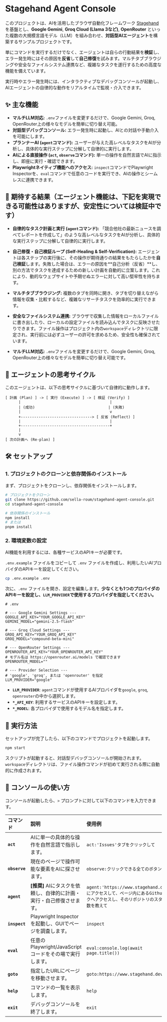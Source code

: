 # Stagehand Agent Console

このプロジェクトは、AIを活用したブラウザ自動化フレームワーク [Stagehand](https://github.com/browserbase/stagehand) を基盤とし、**Google Gemini**, **Groq Cloud (Llama 3など)**, **OpenRouter** といった複数の大規模言語モデル（LLM）を組み合わせ、**対話型AIエージェント**を構築するサンプルプロジェクトです。

単にコマンドを実行するだけでなく、エージェントは自らの行動結果を**検証**し、エラー発生時にはその原因を**反省**して**自己修復**を試みます。マルチタブブラウジングや安全なファイルシステム連携など、複雑なタスクを遂行するための高度な機能を備えています。

実行時やエラー発生時には、インタラクティブなデバッグコンソールが起動し、AIエージェントの自律的な動作をリアルタイムで監視・介入できます。

## ✨ 主な機能

-   **マルチLLM対応:** `.env`ファイルを変更するだけで、Google Gemini, Groq, OpenRouter上の様々なモデルを簡単に切り替え可能。
-   **対話型デバッグコンソール:** エラー発生時に起動し、AIとの対話や手動介入を可能にします。
-   **プランナーAI (`agent`コマンド):** ユーザーが与えた高レベルなタスクをAIが分析し、具体的な実行ステップに分解して自律的に実行します。
-   **AIによる直接操作 (`act`, `observe`コマンド):** 単一の操作を自然言語でAIに指示し、即座に実行・確認できます。
-   **Playwrightネイティブ機能へのアクセス:** `inspect`コマンドでPlaywright Inspectorを、`eval`コマンドで任意のコードを実行でき、AIの操作とシームレスに連携できます。

## 💭 期待する結果（エージェント機能は、下記を実現できる可能性はありますが、安定性については検証中です）

-   **自律的なタスク計画と実行 (`agent`コマンド):**
    「競合他社の最新ニュースを調べてレポートを作成して」のような高レベルなタスクをAIが分析し、具体的な実行ステップに分解して自律的に実行します。

-   **自己修復・自己検証ループ (Self-Healing & Self-Verification):**
    エージェントは各ステップの実行後に、その操作が期待通りの結果をもたらしたかを**自己検証**します。失敗した場合は、エラーの原因を**自己分析（反省）**し、別の方法でタスクを達成するための新しい計画を自動的に立案します。これにより、動的なウェブサイトや予期せぬエラーに対して高い堅牢性を持ちます。

-   **マルチタブブラウジング:**
    複数のタブを同時に開き、タブを切り替えながら情報を収集・比較するなど、複雑なリサーチタスクを効率的に実行できます。

-   **安全なファイルシステム連携:**
    ブラウザで収集した情報をローカルファイルに書き出したり、ローカルの設定ファイルを読み込んでタスクに反映させたりできます。ファイル操作はプロジェクト内の`workspace`ディレクトリに限定され、実行前には必ずユーザーの許可を求めるため、安全性も確保されています。

-   **マルチLLM対応:**
    `.env`ファイルを変更するだけで、Google Gemini, Groq, OpenRouter上の様々なモデルを簡単に切り替え可能です。

## 🧠 エージェントの思考サイクル

このエージェントは、以下の思考サイクルに基づいて自律的に動作します。

```
[ 計画 (Plan) ] -> [ 実行 (Execute) ] -> [ 検証 (Verify) ]
      |                                        |
      | (成功)                                 | (失敗)
      |                                        v
      +--------------------------------> [ 反省 (Reflect) ]
      |                                        |
      +----------------------------------------+
      |
      v
[ 次の計画へ (Re-plan) ]
```

## 🛠️ セットアップ

### 1. プロジェクトのクローンと依存関係のインストール

まず、プロジェクトをクローンし、依存関係をインストールします。

```bash
# プロジェクトをクローン
git clone https://github.com/sella-roum/stagehand-agent-console.git
cd stagehand-agent-console

# 依存関係のインストール
npm install
# または
pnpm install
```

### 2. 環境変数の設定

AI機能を利用するには、各種サービスのAPIキーが必要です。

`.env.example` ファイルをコピーして `.env` ファイルを作成し、利用したいAIプロバイダのAPIキーを設定してください。

```bash
cp .env.example .env
```

次に、`.env` ファイルを開き、設定を編集します。**少なくとも1つのプロバイダのAPIキーを設定し、`LLM_PROVIDER`で使用するプロバイダを指定してください。**

```.env
# .env

# --- Google Gemini Settings ---
GOOGLE_API_KEY="YOUR_GOOGLE_API_KEY"
GEMINI_MODEL="gemini-2.5-flash"

# --- Groq Cloud Settings ---
GROQ_API_KEY="YOUR_GROQ_API_KEY"
GROQ_MODEL="compound-beta-mini"

# --- OpenRouter Settings ---
OPENROUTER_API_KEY="YOUR_OPENROUTER_API_KEY"
# モデル名は https://openrouter.ai/models で確認できます
OPENROUTER_MODEL=""

# --- Provider Selection ---
# 'google', 'groq', または 'openrouter' を指定
LLM_PROVIDER="google"
```

-   **`LLM_PROVIDER`**: `agent`コマンドが使用するAIプロバイダを`google`, `groq`, `openrouter`の中から選択します。
-   **`*_API_KEY`**: 利用するサービスのAPIキーを設定します。
-   **`*_MODEL`**: 各プロバイダで使用するモデル名を指定します。

## 🚀 実行方法

セットアップが完了したら、以下のコマンドでプロジェクトを起動します。

```bash
npm start
```

スクリプトが起動すると、対話型デバッグコンソールが開始されます。`workspace`ディレクトリは、ファイル操作コマンドが初めて実行される際に自動的に作成されます。

## 🤖 コンソールの使い方

コンソールが起動したら、`>` プロンプトに対して以下のコマンドを入力できます。

| コマンド | 説明 | 使用例 |
| :--- | :--- | :--- |
| **`act`** | AIに単一の具体的な操作を自然言語で指示します。 | `act:'Issues'タブをクリックして` |
| **`observe`** | 現在のページで操作可能な要素をAIに探させます。 | `observe:クリックできる全てのボタン` |
| **`agent`** | **[推奨]** AIにタスクを依頼し、自律的に計画・実行・自己修復させます。 | `agent:'https://www.stagehand.dev/' にアクセスして、ページ内にあるGithubリンクへアクセスし、そのリポジトリのスターの数を教えて` |
| **`inspect`** | Playwright Inspectorを起動し、GUIでページを調査します。 | `inspect` |
| **`eval`** | 任意のPlaywright/JavaScriptコードをその場で実行します。 | `eval:console.log(await page.title())` |
| **`goto`** | 指定したURLにページを移動させます。 | `goto:https://www.stagehand.dev/` |
| **`help`** | コマンドの一覧を表示します。 | `help` |
| **`exit`** | デバッグコンソールを終了します。 | `exit` |
